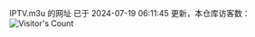 IPTV.m3u 的网址 已于 2024-07-19 06:11:45 更新，本仓库访客数：![Visitor's Count](https://profile-counter.glitch.me/hero1898_tv/count.svg)
